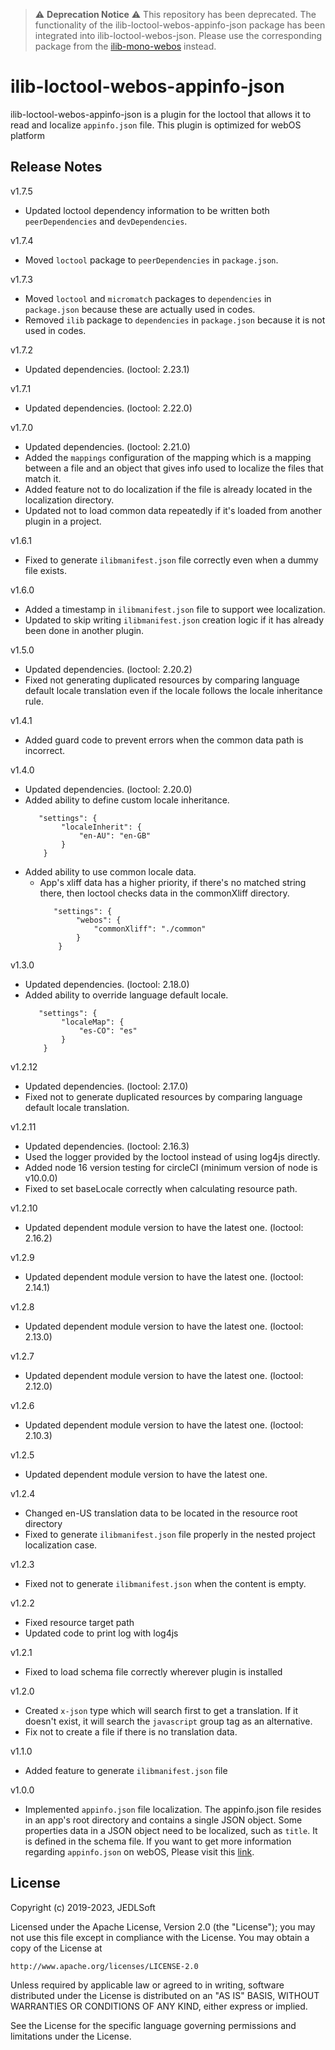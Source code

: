 
> :warning: **Deprecation Notice** :warning:
> This repository has been deprecated. The functionality of the ilib-loctool-webos-appinfo-json package has been integrated into ilib-loctool-webos-json. Please use the corresponding package from the [ilib-mono-webos](https://github.com/iLib-js/ilib-mono-webos) instead.

# ilib-loctool-webos-appinfo-json

ilib-loctool-webos-appinfo-json is a plugin for the loctool that
allows it to read and localize `appinfo.json` file. This plugin is optimized for webOS platform

## Release Notes
v1.7.5
* Updated loctool dependency information to be written both `peerDependencies` and `devDependencies`.

v1.7.4
* Moved `loctool` package to `peerDependencies` in `package.json`.

v1.7.3
* Moved `loctool` and `micromatch` packages to `dependencies` in `package.json` because these are actually used in codes.
* Removed `ilib` package to `dependencies` in `package.json` because it is not used in codes.

v1.7.2
* Updated dependencies. (loctool: 2.23.1)

v1.7.1
* Updated dependencies. (loctool: 2.22.0)

v1.7.0
* Updated dependencies. (loctool: 2.21.0)
* Added the `mappings` configuration of the mapping which is a mapping between a file and an object that gives info used to localize the files that match it.
* Added feature not to do localization if the file is already located in the localization directory.
* Updated not to load common data repeatedly if it's loaded from another plugin in a project.

v1.6.1
* Fixed to generate `ilibmanifest.json` file correctly even when a dummy file exists.

v1.6.0
* Added a timestamp in `ilibmanifest.json` file to support wee localization.
* Updated to skip writing `ilibmanifest.json` creation logic if it has already been done in another plugin.

v1.5.0
* Updated dependencies. (loctool: 2.20.2)
* Fixed not generating duplicated resources by comparing language default locale translation even if the locale follows the locale inheritance rule.

v1.4.1
* Added guard code to prevent errors when the common data path is incorrect.

v1.4.0
* Updated dependencies. (loctool: 2.20.0)
* Added ability to define custom locale inheritance.
    ~~~~
       "settings": {
            "localeInherit": {
                "en-AU": "en-GB"
            }
        }
    ~~~~
* Added ability to use common locale data.
  * App's xliff data has a higher priority, if there's no matched string there, then loctool checks data in the commonXliff directory.
    ~~~~
       "settings": {
            "webos": {
                "commonXliff": "./common"
            }
        }
    ~~~~

v1.3.0
* Updated dependencies. (loctool: 2.18.0)
* Added ability to override language default locale.
    ~~~~
       "settings": {
            "localeMap": {
                "es-CO": "es"
            }
        }
    ~~~~

v1.2.12
* Updated dependencies. (loctool: 2.17.0)
* Fixed not to generate duplicated resources by comparing language default locale translation.

v1.2.11
* Updated dependencies. (loctool: 2.16.3)
* Used the logger provided by the loctool instead of using log4js directly.
* Added node 16 version testing for circleCI (minimum version of node is v10.0.0)
* Fixed to set baseLocale correctly when calculating resource path.

v1.2.10
* Updated dependent module version to have the latest one. (loctool: 2.16.2)

v1.2.9
* Updated dependent module version to have the latest one. (loctool: 2.14.1)

v1.2.8
* Updated dependent module version to have the latest one. (loctool: 2.13.0)

v1.2.7
* Updated dependent module version to have the latest one. (loctool: 2.12.0)

v1.2.6
* Updated dependent module version to have the latest one. (loctool: 2.10.3)

v1.2.5
* Updated dependent module version to have the latest one.

v1.2.4
* Changed en-US translation data to be located in the resource root directory
* Fixed to generate `ilibmanifest.json` file properly in the nested project localization case.

v1.2.3
* Fixed not to generate `ilibmanifest.json` when the content is empty.

v1.2.2
* Fixed resource target path
* Updated code to print log with log4js

v1.2.1
* Fixed to load schema file correctly wherever plugin is installed

v1.2.0
* Created `x-json` type which will search first to get a translation. If it doesn't exist, it will search the `javascript` group tag as an alternative.
* Fix not to create a file if there is no translation data.

v1.1.0
* Added feature to generate `ilibmanifest.json` file

v1.0.0
* Implemented `appinfo.json` file localization. The appinfo.json file resides in an app's root directory and contains a single JSON object. Some properties data in a JSON object need to be localized, such as `title`. It is defined in the schema file. If you want to get more information regarding `appinfo.json` on webOS, Please visit this [link](https://www.webosose.org/docs/guides/development/configuration-files/appinfo-json/).


## License

Copyright (c) 2019-2023, JEDLSoft

Licensed under the Apache License, Version 2.0 (the "License");
you may not use this file except in compliance with the License.
You may obtain a copy of the License at

    http://www.apache.org/licenses/LICENSE-2.0

Unless required by applicable law or agreed to in writing, software
distributed under the License is distributed on an "AS IS" BASIS,
WITHOUT WARRANTIES OR CONDITIONS OF ANY KIND, either express or implied.

See the License for the specific language governing permissions and
limitations under the License.